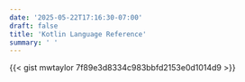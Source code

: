 ```yaml
---
date: '2025-05-22T17:16:30-07:00'
draft: false
title: 'Kotlin Language Reference'
summary: ' '
---
```


{{< gist mwtaylor 7f89e3d8334c983bbfd2153e0d1014d9 >}}
